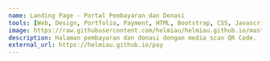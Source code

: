 ```yaml
---
name: Landing Page - Portal Pembayaran dan Donasi
tools: [Web, Design, Portfolio, Payment, HTML, Bootstrap, CSS, Javascript]
image: https://raw.githubusercontent.com/helmiau/helmiau.github.io/master/images/donasi.png
description: Halaman pembayaran dan donasi dengan media scan QR Code.
external_url: https://helmiau.github.io/pay
---
```

